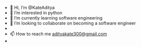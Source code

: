 - 👋 Hi, I’m @KateAditya
- 👀 I’m interested in python
- 🌱 I’m currently learning software engineering 
- 💞️ I’m looking to collaborate on  becoming a software engineer 
- 
- 📫 How to reach me adityakate300@gmail.com
- 

<!---
KateAditya/KateAditya is a ✨ special ✨ repository because its `README.md` (this file) appears on your GitHub profile.
You can click the Preview link to take a look at your changes.
--->
